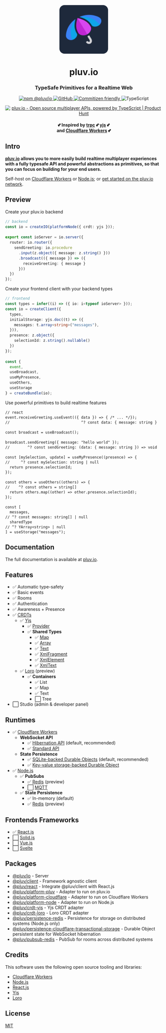 <div align="center">
  <a href="https://pluv.io/docs/introduction">
    <img src="https://github.com/pluv-io/pluv/blob/master/assets/pluv-icon-192x192.png?raw=true" alt="Pluv.IO" width="156" style="border-radius:16px" />
  </a>
</div>

<h1 align="center">pluv.io</h1>
<h3 align="center">TypeSafe Primitives for a Realtime Web</h3>

<p align="center">
  <a href="https://www.npmjs.com/package/@pluv/io">
    <img src="https://img.shields.io/npm/v/@pluv/io" alt="npm @pluv/io" />
  </a>
  <a href="https://github.com/pluv-io/pluv/blob/master/LICENSE">
    <img alt="GitHub" src="https://img.shields.io/github/license/pluv-io/pluv" alt="License MIT" />
  </a>
  <a href="https://commitizen.github.io/cz-cli/">
    <img src="https://img.shields.io/badge/commitizen-friendly-brightgreen.svg" alt="Commitizen friendly" />
  </a>
  <img src="https://badgen.net/badge/-/TypeScript?icon=typescript&label&labelColor=blue&color=555555" alt="TypeScript" />
</p>

<div align="center">
<a href="https://www.producthunt.com/posts/pluv-io?embed=true&utm_source=badge-featured&utm_medium=badge&utm_souce=badge-pluv&#0045;io" target="_blank"><img src="https://api.producthunt.com/widgets/embed-image/v1/featured.svg?post_id=961147&theme=light&t=1746462368894" alt="pluv&#0046;io - Open&#0032;source&#0032;multiplayer&#0032;APIs&#0044;&#0032;powered&#0032;by&#0032;TypeScript | Product Hunt" style="width: 250px; height: 54px;" width="250" height="54" /></a>
</div>

<h4 align="center">💕 Inspired by <a href="https://trpc.io">trpc</a> 💕 <a href="https://docs.yjs.dev/">yjs</a> 💕 <br />and <a href="https://workers.cloudflare.com/">Cloudflare Workers</a> 💕</h4>

## Intro

**[pluv.io](https://pluv.io) allows you to more easily build realtime multiplayer experiences with a fully typesafe API and powerful abstractions as primitives, so that you can focus on building for your end users.**

Self-host on [Cloudflare Workers](https://pluv.io/docs/quickstart/cloudflare-workers) or [Node.js](https://pluv.io/docs/quickstart/nodejs); or [get started on the pluv.io network](https://pluv.io/signup).

## Preview

Create your pluv.io backend

```ts
// backend
const io = createIO(platformNode({ crdt: yjs }));

export const ioServer = io.server({
  router: io.router({
    sendGreeting: io.procedure
      .input(z.object({ message: z.string() }))
      .broadcast(({ message }) => ({
        receiveGreeting: { message }
      }))
  })
});
```

Create your frontend client with your backend types

```ts
// frontend
const types = infer((i) => ({ io: i<typeof ioServer> }));
const io = createClient({
  types,
  initialStorage: yjs.doc((t) => ({
    messages: t.array<string>("messages"),
  })),
  presence: z.object({
    selectionId: z.string().nullable()
  })
});

const {
  event,
  useBroadcast,
  useMyPresence,
  useOthers,
  useStorage
} = createBundle(io);
```

Use powerful primitives to build realtime features

```tsx
// react
event.receiveGreeting.useEvent(({ data }) => { /* ... */});
//                                ^? const data: { message: string }

const broadcast = useBroadcast();

broadcast.sendGreeting({ message: "hello world" });
//        ^? const sendGreeting: (data: { message: string }) => void

const [mySelection, update] = useMyPresence((presence) => {
//     ^? const mySelection: string | null
  return presence.selectionId;
});

const others = useOthers((others) => {
//    ^? const others = string[]
  return others.map((other) => other.presence.selectionId);
});

const [
  messages,
// ^? const messages: string[] | null
  sharedType
// ^? YArray<string> | null
] = useStorage("messages");
```

## Documentation

The full documentation is available at [pluv.io](https://pluv.io/docs/introduction).

## Features

- ✅ Automatic type-safety
- ✅ Basic events
- ✅ Rooms
- ✅ Authentication
- ✅ Awareness + Presence
- ✅ [CRDTs](https://en.wikipedia.org/wiki/Conflict-free_replicated_data_type)
    - ✅ [Yjs](https://docs.yjs.dev/)
        - ✅ [Provider](https://github.com/yjs/yjs?tab=readme-ov-file#providers)
        - ✅ **Shared Types**
            - ✅ [Map](https://docs.yjs.dev/api/shared-types/y.map)
            - ✅ [Array](https://docs.yjs.dev/api/shared-types/y.array)
            - ✅ [Text](https://docs.yjs.dev/api/shared-types/y.text)
            - ✅ [XmlFragment](https://docs.yjs.dev/api/shared-types/y.xmlfragment)
            - ✅ [XmlElement](https://docs.yjs.dev/api/shared-types/y.xmlelement)
            - ✅ [XmlText](https://docs.yjs.dev/api/shared-types/y.xmltext)
    - ✅ [Loro](https://loro.dev/) (preview)
        - ✅ **Containers**
            - ✅ List
            - ✅ Map
            - ✅ Text
            - ⬜ Tree
- ⬜ Studio (admin & developer panel)

## Runtimes

- ✅ [Cloudflare Workers](https://workers.cloudflare.com/)
    - **WebSocket API**
        - ✅ [Hibernation API](https://developers.cloudflare.com/durable-objects/best-practices/websockets/#websocket-hibernation-api) (default, recommended)
        - ✅ [Standard API](https://developers.cloudflare.com/durable-objects/best-practices/websockets/#websocket-standard-api)
    - **State Persistence**
        - ✅ [SQLite-backed Durable Objects](https://developers.cloudflare.com/durable-objects/best-practices/access-durable-objects-storage/#create-sqlite-backed-durable-object-class) (default, recommended)
        - ✅ [Key-value storage-backed Durable Object](https://developers.cloudflare.com/durable-objects/reference/durable-objects-migrations/#create-durable-object-class-with-key-value-storage)
- ✅ [Node.js](https://nodejs.org/)
    - ✅ **PubSubs**
        - ✅ [Redis](https://redis.io/) (preview)
        - ⬜ [MQTT](https://mqtt.org/)
    - ✅ **State Persistence**
        - ✅ In-memory (default)
        - ✅ [Redis](https://redis.io/) (preview)

## Frontends Frameworks

- ✅ [React.js](https://react.dev/)
- ⬜ [Solid.js](https://www.solidjs.com/)
- ⬜ [Vue.js](https://vuejs.org/)
- ⬜ [Svelte](https://svelte.dev/)

## Packages

- [@pluv/io](https://www.npmjs.com/package/@pluv/io) - Server
- [@pluv/client](https://www.npmjs.com/package/@pluv/client) - Framework agnostic client
- [@pluv/react](https://www.npmjs.com/package/@pluv/react) - Integrate @pluv/client with React.js
- [@pluv/platform-pluv](https://www.npmjs.com/package/@pluv/platform-node) - Adapter to run on pluv.io
- [@pluv/platform-cloudflare](https://www.npmjs.com/package/@pluv/platform-cloudflare) - Adapter to run on Cloudflare Workers
- [@pluv/platform-node](https://www.npmjs.com/package/@pluv/platform-node) - Adapter to run on Node.js
- [@pluv/crdt-yjs](https://www.npmjs.com/package/@pluv/crdt-yjs) - Yjs CRDT adapter
- [@pluv/crdt-loro](https://www.npmjs.com/package/@pluv/crdt-loro) - Loro CRDT adapter
- [@pluv/persistence-redis](https://www.npmjs.com/package/@pluv/persistence-redis) - Persistence for storage on distributed systems (Node.js only)
- [@pluv/persistence-cloudflare-transactional-storage](https://www.npmjs.com/package/@pluv/persistence-cloudflare-transactional-storage) - Durable Object persistent state for WebSocket hibernation
- [@pluv/pubsub-redis](https://www.npmjs.com/package/@pluv/pubsub-redis) - PubSub for rooms across distributed systems

## Credits

This software uses the following open source tooling and libraries:

- [Cloudflare Workers](https://workers.cloudflare.com/)
- [Node.js](https://nodejs.org/)
- [React.js](https://reactjs.org/)
- [Yjs](https://yjs.dev/)
- [Loro](https://loro.dev/)

## License

[MIT](https://github.com/pluv-io/pluv/blob/master/LICENSE)
